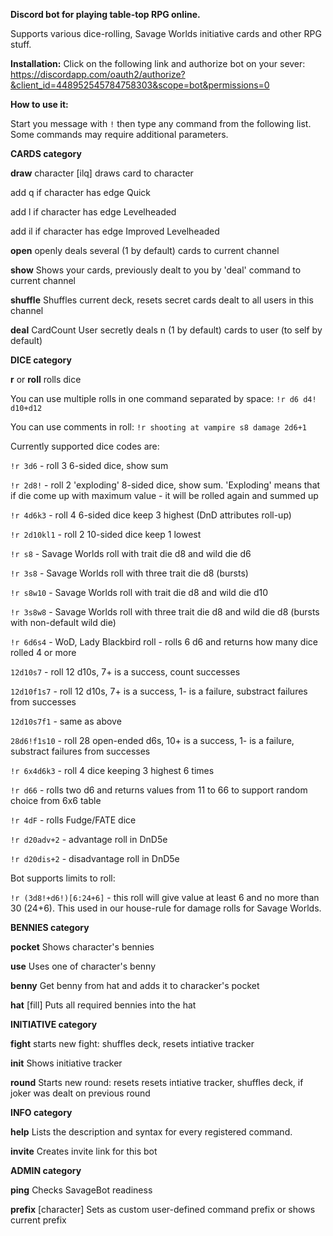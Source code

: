 **Discord bot for playing table-top RPG online.**

Supports various dice-rolling, Savage Worlds initiative cards and other RPG stuff.


**Installation:**
Click on the following link and authorize bot on your sever: https://discordapp.com/oauth2/authorize?&client_id=448952545784758303&scope=bot&permissions=0

**How to use it:**

Start you message with `!` then type any command from the following list. Some commands may require additional parameters.


__**CARDS category**__

**draw**		character [ilq]	draws card to character

add q if character has edge Quick

add l if character has edge Levelheaded

add il if character has edge Improved Levelheaded

**open**			openly deals several (1 by default) cards to current channel

**show**			Shows your cards, previously dealt to you by 'deal' command to current channel

**shuffle**			Shuffles current deck, resets secret cards dealt to all users in this channel

**deal**		CardCount User	secretly deals n (1 by default) cards to user (to self by default)

__**DICE category**__

**r**	or **roll**	rolls dice

You can use multiple rolls in one command separated by space: `!r d6 d4! d10+d12`

You can use comments in roll: `!r shooting at vampire s8 damage 2d6+1`

Currently supported dice codes are:

`!r 3d6` - roll 3 6-sided dice, show sum

`!r 2d8!` - roll 2 'exploding' 8-sided dice, show sum. 'Exploding' means that if die come up with maximum value - it will be rolled again and summed up 

`!r 4d6k3` - roll 4 6-sided dice keep 3 highest (DnD attributes roll-up)

`!r 2d10kl1` - roll 2 10-sided dice keep 1 lowest

`!r s8` - Savage Worlds roll with trait die d8 and wild die d6

`!r 3s8` - Savage Worlds roll with three trait die d8 (bursts)

`!r s8w10` - Savage Worlds roll with trait die d8 and wild die d10

`!r 3s8w8` - Savage Worlds roll with three trait die d8 and wild die d8 (bursts with non-default wild die)

`!r 6d6s4` - WoD, Lady Blackbird roll - rolls 6 d6 and returns how many dice rolled 4 or more

`12d10s7` - roll 12 d10s, 7+ is a success, count successes

`12d10f1s7` - roll 12 d10s, 7+ is a success, 1- is a failure, substract failures from successes

`12d10s7f1` -  same as above

`28d6!f1s10` - roll 28 open-ended d6s, 10+ is a success, 1- is a failure, substract failures from successes

`!r 6x4d6k3` - roll 4 dice keeping 3 highest 6 times

`!r d66` - rolls two d6 and returns values from 11 to 66 to support random choice from 6x6 table

`!r 4dF` - rolls Fudge/FATE dice

`!r d20adv+2` - advantage roll in DnD5e

`!r d20dis+2` - disadvantage roll in DnD5e

Bot supports limits to roll: 

`!r (3d8!+d6!)[6:24+6]` - this roll will give value at least 6 and no more than 30 (24+6). This used in our house-rule for damage rolls for Savage Worlds.

__**BENNIES category**__

**pocket**		<characterName>	Shows character's bennies

**use**			Uses one of character's benny

**benny**		<character>	Get benny from hat and adds it to characker's pocket

**hat**		[fill]	Puts all required bennies into the hat

__**INITIATIVE category**__

**fight**			starts new fight: shuffles deck, resets intiative tracker

**init**			Shows initiative tracker

**round**			Starts new round: resets resets intiative tracker, shuffles deck, if joker was dealt on previous round

__**INFO category**__

**help**			Lists the description and syntax for every registered command.

**invite**			Creates invite link for this bot

__**ADMIN category**__

**ping**			Checks SavageBot readiness

**prefix**		[character]	Sets <character> as custom user-defined command prefix or shows current prefix
